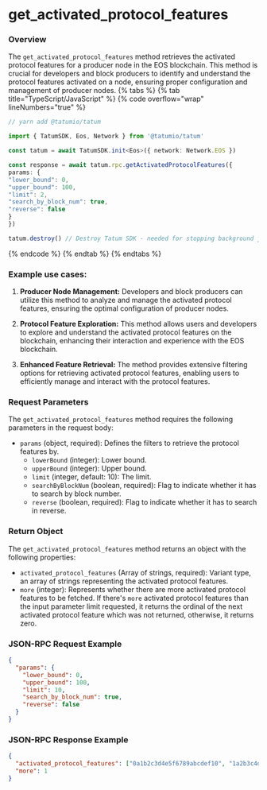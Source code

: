 # get_activated_protocol_features

### Overview

The `get_activated_protocol_features` method retrieves the activated protocol features for a producer node in the EOS blockchain. This method is crucial for developers and block producers to identify and understand the protocol features activated on a node, ensuring proper configuration and management of producer nodes.
{% tabs %}
{% tab title="TypeScript/JavaScript" %}
{% code overflow="wrap" lineNumbers="true" %}

```typescript
// yarn add @tatumio/tatum

import { TatumSDK, Eos, Network } from '@tatumio/tatum'

const tatum = await TatumSDK.init<Eos>({ network: Network.EOS })

const response = await tatum.rpc.getActivatedProtocolFeatures({
params: {
"lower_bound": 0,
"upper_bound": 100,
"limit": 2,
"search_by_block_num": true,
"reverse": false
}
})

tatum.destroy() // Destroy Tatum SDK - needed for stopping background jobs
```
{% endcode %}
{% endtab %}
{% endtabs %}
### Example use cases:

1. **Producer Node Management:**
   Developers and block producers can utilize this method to analyze and manage the activated protocol features, ensuring the optimal configuration of producer nodes.

2. **Protocol Feature Exploration:**
   This method allows users and developers to explore and understand the activated protocol features on the blockchain, enhancing their interaction and experience with the EOS blockchain.

3. **Enhanced Feature Retrieval:**
   The method provides extensive filtering options for retrieving activated protocol features, enabling users to efficiently manage and interact with the protocol features.

### Request Parameters

The `get_activated_protocol_features` method requires the following parameters in the request body:

* `params` (object, required): Defines the filters to retrieve the protocol features by.
  * `lowerBound` (integer): Lower bound.
  * `upperBound` (integer): Upper bound.
  * `limit` (integer, default: 10): The limit.
  * `searchByBlockNum` (boolean, required): Flag to indicate whether it has to search by block number.
  * `reverse` (boolean, required): Flag to indicate whether it has to search in reverse.

### Return Object 

The `get_activated_protocol_features` method returns an object with the following properties:

* `activated_protocol_features` (Array of strings, required): Variant type, an array of strings representing the activated protocol features.
* `more` (integer): Represents whether there are more activated protocol features to be fetched. If there's `more` activated protocol features than the input parameter limit requested, it returns the ordinal of the next activated protocol feature which was not returned, otherwise, it returns zero.

### JSON-RPC Request Example

```json
{
  "params": {
    "lower_bound": 0,
    "upper_bound": 100,
    "limit": 10,
    "search_by_block_num": true,
    "reverse": false
  }
}
```

### JSON-RPC Response Example

```json
{
  "activated_protocol_features": ["0a1b2c3d4e5f6789abcdef10", "1a2b3c4d5e6f7890abcdef01"],
  "more": 1
}
```